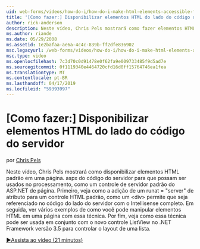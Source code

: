 ```yaml
---
uid: web-forms/videos/how-do-i/how-do-i-make-html-elements-accessible-from-server-side-code
title: '[Como fazer:] Disponibilizar elementos HTML do lado do código do servidor | Microsoft Docs'
author: rick-anderson
description: Neste vídeo, Chris Pels mostrará como fazer elementos HTML padrão em uma página. aspx acessível a partir de código do servidor para que possam ser usados no processamento de página...
ms.author: riande
ms.date: 05/29/2008
ms.assetid: 1e2bafaa-ae6a-4c4c-839b-ff2dfe836902
msc.legacyurl: /web-forms/videos/how-do-i/how-do-i-make-html-elements-accessible-from-server-side-code
msc.type: video
ms.openlocfilehash: 7c3d70c0d91478e0f62fa9e009733485f9d5ad7e
ms.sourcegitcommit: 0f1119340e4464720cfd16d0ff15764746ea1fea
ms.translationtype: MT
ms.contentlocale: pt-BR
ms.lasthandoff: 04/17/2019
ms.locfileid: "59393997"
---
```

# <a name="how-do-i-make-html-elements-accessible-from-server-side-code"></a>[Como fazer:] Disponibilizar elementos HTML do lado do código do servidor

por [Chris Pels](https://twitter.com/chrispels)

Neste vídeo, Chris Pels mostrará como disponibilizar elementos HTML padrão em uma página. aspx do código do servidor para que possam ser usados no processamento, como um controle de servidor padrão do ASP.NET de página. Primeiro, veja como a adição de um runat = "server" de atributo para um controle HTML padrão, como um &lt;div&gt; permite que seja referenciado no código do lado do servidor com o Intellisense completo. Em seguida, ver vários exemplos de como você pode manipular elementos HTML em uma página com essa técnica. Por fim, veja como essa técnica pode ser usada em conjunto com o novo controle ListView no .NET Framework versão 3.5 para controlar o layout de uma lista.

[&#9654;Assista ao vídeo (21 minutos)](https://channel9.msdn.com/Blogs/ASP-NET-Site-Videos/how-do-i-make-html-elements-accessible-from-server-side-code)

